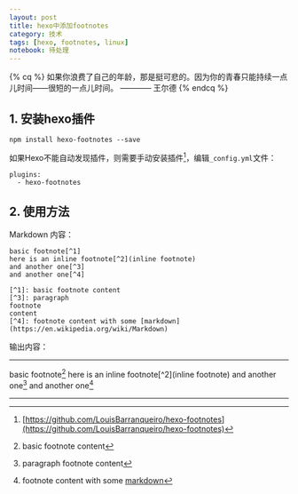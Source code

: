 ```yaml
---
layout: post
title: hexo中添加footnotes
category: 技术
tags: [hexo, footnotes, linux]
notebook: 待处理
---
```


{% cq %}
如果你浪费了自己的年龄，那是挺可悲的。因为你的青春只能持续一点儿时间——很短的一点儿时间。
 ———— 王尔德
{% endcq %}

<!-- more -->

## 1. 安装hexo插件

```
npm install hexo-footnotes --save
```

如果Hexo不能自动发现插件，则需要手动安装插件[^5]，编辑`_config.yml`文件：

```
plugins:
  - hexo-footnotes
```

## 2. 使用方法

Markdown 内容：

```
basic footnote[^1]
here is an inline footnote[^2](inline footnote)
and another one[^3]
and another one[^4]

[^1]: basic footnote content
[^3]: paragraph
footnote
content
[^4]: footnote content with some [markdown](https://en.wikipedia.org/wiki/Markdown)
```

输出内容：

------------------------

basic footnote[^1]
here is an inline footnote[^2](inline footnote)
and another one[^3]
and another one[^4]


[^1]: basic footnote content
[^3]: paragraph
footnote
content
[^4]: footnote content with some [markdown](https://en.wikipedia.org/wiki/Markdown)

-------------------------

[^5]: [https://github.com/LouisBarranqueiro/hexo-footnotes](https://github.com/LouisBarranqueiro/hexo-footnotes)

